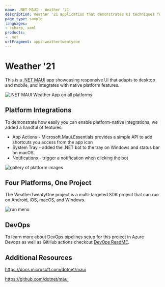 ```yaml
---
name: .NET MAUI - Weather '21
description: Weather '21 application that demonstrates UI techniques for adapting UI to desktop and mobile form factors, integrating with native platform-specific features, and supporting light and dark appearance themes.
page_type: sample
languages:
- csharp, xaml
products:
- .net
urlFragment: apps-weathertwentyone
---
```


# Weather '21

This is a [.NET MAUI](https://github.com/dotnet/maui) app showcasing responsive UI that adapts to desktop and mobile, and integrates with native platform features. 

![.NET MAUI Weather App on all platforms](images/maui-weather-hero-sm.png)

## Platform Integrations

To demonstrate how easily you can enable platform-native integrations, we added a handful of features:

* App Actions - Microsoft.Maui.Essentials provides a simple API to add shortcuts you access from the app icon
* System Tray - added the .NET bot to the tray on Windows and status bar on macOS
* Notifications - trigger a notification when clicking the bot

![gallery of platform images](images/platform-integrations.png)

## Four Platforms, One Project

The WeatherTwentyOne project is a multi-targeted SDK project that can run on Android, iOS, macOS, and Windows. 

![run menu](images/run-static-profiles.png)

## DevOps 

To learn more about DevOps pipelines setup for this project in Azure Devops as well as GitHub actions checkout [DevOps ReadME](devops/devops.md).

## Additional Resources

https://docs.microsoft.com/dotnet/maui

https://github.com/dotnet/maui
